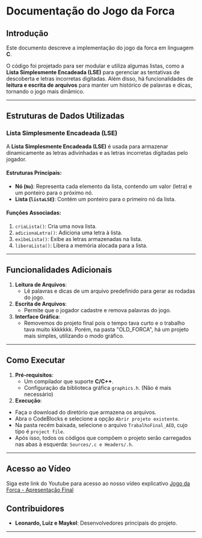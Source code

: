 # Documentação do Jogo da Forca

## Introdução
Este documento descreve a implementação do jogo da forca em linguagem **C**.

O código foi projetado para ser modular e utiliza algumas listas, como a **Lista Simplesmente Encadeada (LSE)** para gerenciar as tentativas de descoberta e letras incorretas digitadas. Além disso, há funcionalidades de **leitura e escrita de arquivos** para manter um histórico de palavras e dicas, tornando o jogo mais dinâmico.

---

## Estruturas de Dados Utilizadas

### Lista Simplesmente Encadeada (LSE)
A **Lista Simplesmente Encadeada (LSE)** é usada para armazenar dinamicamente as letras adivinhadas e as letras incorretas digitadas pelo jogador.

#### Estruturas Principais:
- **Nó (`No`)**: Representa cada elemento da lista, contendo um valor (letra) e um ponteiro para o próximo nó.
- **Lista (`listaLSE`)**: Contém um ponteiro para o primeiro nó da lista.

#### Funções Associadas:
1. `criaLista()`: Cria uma nova lista.
2. `adicionaLetra()`: Adiciona uma letra à lista.
3. `exibeLista()`: Exibe as letras armazenadas na lista.
4. `liberaLista()`: Libera a memória alocada para a lista.

---

## Funcionalidades Adicionais
1. **Leitura de Arquivos**:
   - Lê palavras e dicas de um arquivo predefinido para gerar as rodadas do jogo.
2. **Escrita de Arquivos**:
   - Permite que o jogador cadastre e remova palavras do jogo.
3. **Interface Gráfica**:
   - Removemos do projeto final pois o tempo tava curto e o trabalho tava muito kkkkkkk. Porém, na pasta "OLD_FORCA", há um projeto mais simples, utilizando o modo gráfico.

---

## Como Executar
1. **Pré-requisitos**:
   - Um compilador que suporte **C/C++**.
   - Configuração da biblioteca gráfica `graphics.h`. (Não é mais necessário)
2.  **Execução**:
   - Faça o download do diretório que armazena os arquivos.
   - Abra o CodeBlocks e selecione a opção `Abrir projeto existente`.
   - Na pasta recém baixada, selecione o arquivo `TrabalhoFinal_AED`, cujo tipo é `project file`.
   - Após isso, todos os códigos que compõem o projeto serão carregados nas abas à esquerda: `Sources/.c e Headers/.h`.
  
---
## Acesso ao Vídeo

Siga este link do Youtube para acesso ao nosso vídeo explicativo [Jogo da Forca - Apresentação Final](https://youtu.be/bU2nXbKyRW0)

## Contribuidores
- **Leonardo, Luiz e Maykel**: Desenvolvedores principais do projeto.

---

